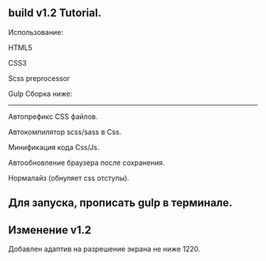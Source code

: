 build v1.2 Tutorial.
--------------------------------------------------------------

Использование:

HTML5

CSS3



Scss preprocessor

Gulp Сборка ниже:

--------------------------------------------------------------
Автопрефикс CSS файлов.

Автокомпилятор scss/sass в Css.

Минификация кода Css/Js.

Автообновление браузера после сохранения.

Нормалайз (обнуляет css отступы).

Для запуска, прописать gulp в терминале.
--------------------------------------------------------------
Изменение v1.2
--------------------------------------------------------------
Добавлен адаптив на разрешение экрана не ниже 1220.
